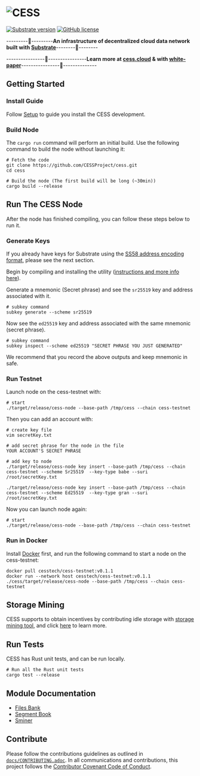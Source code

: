 # ![CESS](https://raw.githubusercontent.com/Cumulus2021/W3F-illustration/main/banner2.76d5edd0.png)

[![Substrate version](https://img.shields.io/badge/Substrate-3.0.0-blue?logo=Parity%20Substrate)](https://substrate.dev/) [![GitHub license](https://img.shields.io/badge/license-GPL3%2FApache2-blue)](#LICENSE)

---------🌌---------**An infrastructure of decentralized cloud data network built with [Substrate](https://substrate.dev/)**--------🌌--------

----------------🌌----------------**Learn more at [cess.cloud](http://cess.cloud/) & with [white-paper](https://github.com/CESSProject/Whitepaper)**----------------🌌--------------

## Getting Started


### Install Guide

Follow [Setup](https://github.com/CESSProject/cess/tree/v0.1.1/docs/setup.md) to guide you install the CESS development.

### Build Node

The `cargo run` command will perform an initial build. Use the following command to build the node without launching it:

```
# Fetch the code
git clone https://github.com/CESSProject/cess.git
cd cess

# Build the node (The first build will be long (~30min))
cargo build --release
```

## Run The CESS Node


After the node has finished compiling, you can follow these steps below to run it. 

### Generate Keys

If you already have keys for Substrate using the [SS58 address encoding format](https://docs.substrate.io/v3/advanced/ss58/), please see the next section.

Begin by compiling and installing the utility ([instructions and more info here](https://substrate.dev/docs/en/knowledgebase/integrate/subkey)). 

Generate a mnemonic (Secret phrase) and see the `sr25519` key and address associated with it.

```
# subkey command
subkey generate --scheme sr25519
```

Now see the `ed25519` key and address associated with the same mnemonic (secret phrase).

```
# subkey command
subkey inspect --scheme ed25519 "SECRET PHRASE YOU JUST GENERATED"
```

We recommend that you record the above outputs and keep mnemonic in safe.

### Run Testnet

Launch node on the cess-testnet with:

```
# start
./target/release/cess-node --base-path /tmp/cess --chain cess-testnet
```

Then you can add an account with:

```
# create key file
vim secretKey.txt

# add secret phrase for the node in the file
YOUR ACCOUNT'S SECRET PHRASE
```

```
# add key to node
./target/release/cess-node key insert --base-path /tmp/cess --chain cess-testnet --scheme Sr25519  --key-type babe --suri /root/secretKey.txt

./target/release/cess-node key insert --base-path /tmp/cess --chain cess-testnet --scheme Ed25519  --key-type gran --suri /root/secretKey.txt
```

Now you can launch node again:

```
# start
./target/release/cess-node --base-path /tmp/cess --chain cess-testnet
```

### Run in Docker

Install [Docker](https://docs.docker.com/get-docker/) first, and run the following command to start a node on the cess-testnet:

```
docker pull cesstech/cess-testnet:v0.1.1
docker run --network host cesstech/cess-testnet:v0.1.1 ./cess/target/release/cess-node --base-path /tmp/cess --chain cess-testnet
```

## Storage Mining

CESS supports to obtain incentives by contributing idle storage with [storage mining tool](https://github.com/CESSProject/storage-mining-tool), and click [here](https://github.com/CESSProject/cess/tree/v0.1.1/docs/designs-of-storage-mining.md) to learn more.

## Run Tests


CESS has Rust unit tests, and can be run locally.

```
# Run all the Rust unit tests
cargo test --release
```

## Module Documentation


* [Files Bank](https://github.com/CESSProject/cess/tree/v0.1.1/c-pallets/file-bank)
* [Segment Book](https://github.com/CESSProject/cess/tree/v0.1.1/c-pallets/segment-book)
* [Sminer](https://github.com/CESSProject/cess/tree/v0.1.1/c-pallets/sminer)

## Contribute


Please follow the contributions guidelines as outlined in [`docs/CONTRIBUTING.adoc`](https://github.com/CESSProject/cess/tree/v0.1.1/docs/CONTRIBUTING.adoc). In all communications and contributions, this project follows the [Contributor Covenant Code of Conduct](https://github.com/paritytech/substrate/blob/master/docs/CODE_OF_CONDUCT.md).
